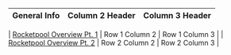 | General Info | Column 2 Header | Column 3 Header |
| --------------- | --------------- | --------------- |

| [Rocketpool Overview Pt. 1](https://medium.com/rocket-pool/rocket-pool-staking-protocol-part-1-8be4859e5fbd) | Row 1 Column 2 | Row 1 Column 3 |
| [Rocketpool Overview Pt. 2](https://medium.com/rocket-pool/rocket-pool-staking-protocol-part-2-e0d346911fe1) | Row 2 Column 2 | Row 2 Column 3 |


